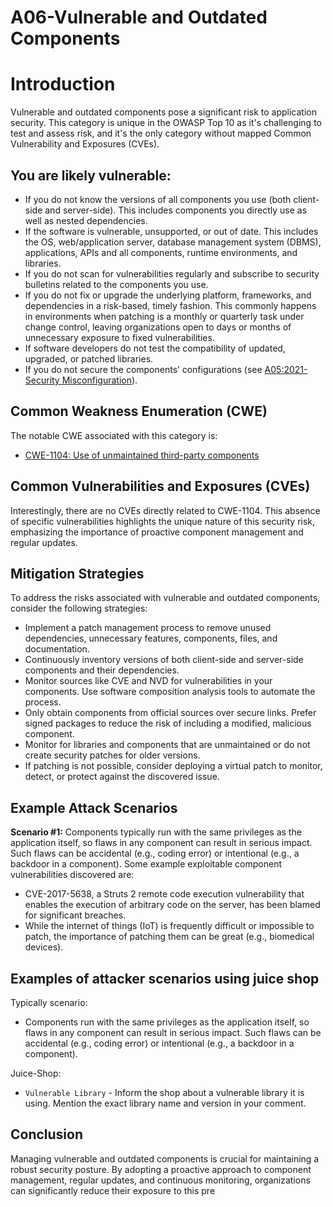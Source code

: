 # A06-Vulnerable and Outdated Components

# Introduction

Vulnerable and outdated components pose a significant risk to application security. This category is unique in the OWASP Top 10 as it's challenging to test and assess risk, and it's the only category without mapped Common Vulnerability and Exposures (CVEs).

## You are likely vulnerable:

- If you do not know the versions of all components you use (both client-side and server-side). This includes components you directly use as well as nested dependencies.
- If the software is vulnerable, unsupported, or out of date. This includes the OS, web/application server, database management system (DBMS), applications, APIs and all components, runtime environments, and libraries.
- If you do not scan for vulnerabilities regularly and subscribe to security bulletins related to the components you use.
- If you do not fix or upgrade the underlying platform, frameworks, and dependencies in a risk-based, timely fashion. This commonly happens in environments when patching is a monthly or quarterly task under change control, leaving organizations open to days or months of unnecessary exposure to fixed vulnerabilities.
- If software developers do not test the compatibility of updated, upgraded, or patched libraries.
- If you do not secure the components’ configurations (see [A05:2021-Security Misconfiguration](https://owasp.org/Top10/A05_2021-Security_Misconfiguration/)).

## Common Weakness Enumeration (CWE)

The notable CWE associated with this category is:

- [CWE-1104: Use of unmaintained third-party components](https://cwe.mitre.org/data/definitions/1104.html)

## Common Vulnerabilities and Exposures (CVEs)

Interestingly, there are no CVEs directly related to CWE-1104. This absence of specific vulnerabilities highlights the unique nature of this security risk, emphasizing the importance of proactive component management and regular updates.

## Mitigation Strategies

To address the risks associated with vulnerable and outdated components, consider the following strategies:

- Implement a patch management process to remove unused dependencies, unnecessary features, components, files, and documentation.
- Continuously inventory versions of both client-side and server-side components and their dependencies.
- Monitor sources like CVE and NVD for vulnerabilities in your components. Use software composition analysis tools to automate the process.
- Only obtain components from official sources over secure links. Prefer signed packages to reduce the risk of including a modified, malicious component.
- Monitor for libraries and components that are unmaintained or do not create security patches for older versions.
- If patching is not possible, consider deploying a virtual patch to monitor, detect, or protect against the discovered issue.

## Example Attack Scenarios

**Scenario #1:** Components typically run with the same privileges as the application itself, so flaws in any component can result in serious impact. Such flaws can be accidental (e.g., coding error) or intentional (e.g., a backdoor in a component). Some example exploitable component vulnerabilities discovered are:

- CVE-2017-5638, a Struts 2 remote code execution vulnerability that enables the execution of arbitrary code on the server, has been blamed for significant breaches.
- While the internet of things (IoT) is frequently difficult or impossible to patch, the importance of patching them can be great (e.g., biomedical devices).

## **Examples of attacker scenarios using juice shop**

Typically scenario:

- Components run with the same privileges as the application itself, so flaws in any component can result in serious impact. Such flaws can be accidental (e.g., coding error) or intentional (e.g., a backdoor in a component).

Juice-Shop:

- `Vulnerable Library` - Inform the shop about a vulnerable library it is using. Mention the exact library name and version in your comment.

## Conclusion

Managing vulnerable and outdated components is crucial for maintaining a robust security posture. By adopting a proactive approach to component management, regular updates, and continuous monitoring, organizations can significantly reduce their exposure to this pre
